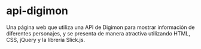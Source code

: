 # api-digimon
Una página web que utiliza una API de Digimon para mostrar información de diferentes personajes, y se presenta de manera atractiva utilizando HTML, CSS, jQuery y la librería Slick.js.
